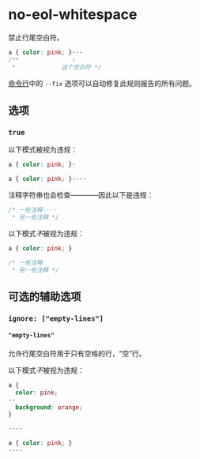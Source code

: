# no-eol-whitespace

禁止行尾空白符。

```css
a { color: pink; }···
/**               ↑
 *             这个空白符 */
```

[命令行](../../../docs/user-guide/cli.md#自动修复错误)中的 `--fix` 选项可以自动修复此规则报告的所有问题。

## 选项

### `true`

以下模式被视为违规：

```css
a { color: pink; }·
```

```css
a { color: pink; }····
```

注释字符串也会检查————因此以下是违规：

```css
/* 一些注释····
 * 另一些注释 */
```

以下模式*不*被视为违规：

```css
a { color: pink; }
```

```css
/* 一些注释
 * 另一些注释 */
```

## 可选的辅助选项

### `ignore: ["empty-lines"]`

#### `"empty-lines"`

允许行尾空白符用于只有空格的行，“空”行。

以下模式*不*被视为违规：

```css
a {
  color: pink;
··
  background: orange;
}
```

```css
····
```

```css
a { color: pink; }
····
```
